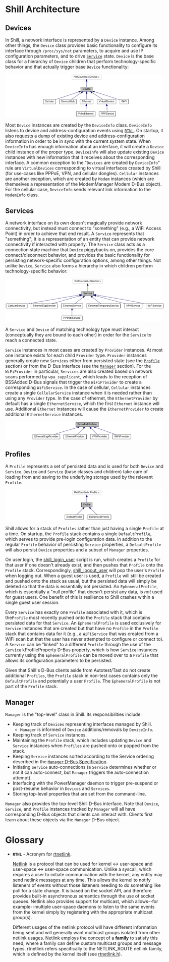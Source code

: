 # Shill Architecture

## Devices

In Shill, a network interface is represented by a `Device` instance. Among other
things, the `Device` class provides basic functionality to configure its
interface through `/proc/sys/net` parameters, to acquire and use IP
configuration parameters, and to drive [`Service`](#services) state. `Device` is
the base class for a hierarchy of `Device` children that perform
technology-specific behavior and that actually trigger base `Device`
functionality:

![Device Inheritance](images/device_inheritance.png)

Most `Device` instances are created by the `DeviceInfo` class. `DeviceInfo`
listens to device and address-configuration events using [`RTNL`](#glossary). On
startup, it also requests a dump of existing device and address-configuration
information in order to be in sync with the current system state. When
`DeviceInfo` has enough information about an interface, it will create a
`Device` child instance of the proper type. `DeviceInfo` will also update
existing `Device` instances with new information that it receives about the
corresponding interface. A common exception to the "`Devices` are created by
`DeviceInfo`" rule are `VirtualDevices` corresponding to virtual interfaces
created by Shill (for use-cases like PPPoE, VPN, and cellular
dongles). `Cellular` instances are another exception, which are created by
`Modem` instances (which are themselves a representation of the ModemManager
Modem D-Bus object). For the cellular case, `DeviceInfo` sends relevant link
information to the `ModemInfo` class.

## Services

A network interface on its own doesn't magically provide network connectivity,
but instead must connect to "something" (e.g., a WiFi Access Point) in order to
achieve that end result. A `Service` represents that "something"; it is a
representation of an entity that can provide network connectivity if interacted
with properly. The `Service` class acts as a connection state machine that
`Device` piggybacks on, provides the core connect/disconnect behavior, and
provides the basic functionality for persisting network-specific configuration
options, among other things. Not unlike `Device`, `Service` also forms a
hierarchy in which children perform technology-specific behavior:

![Service Inheritance](images/service_inheritance.png)

A `Service` and `Device` of matching technology type must interact (conceptually
they are bound to each other) in order for the `Service` to reach a connected
state.

`Service` instances in most cases are created by `Provider` instances. At most
one instance exists for each child `Provider` type. `Provider` instances
generally create new `Services` either from persisted state (see the
[`Profile`](#profiles) section) or from the D-Bus interface (see the
[`Manager`](#manager) section). For the `WiFiProvider` in particular, `Services`
are also created based on network scans performed by `wpa_supplicant`, which
leads to the reception of BSSAdded D-Bus signals that trigger the `WiFiProvider`
to create a corresponding `WiFiService`. In the case of cellular, `Cellular`
instances create a single `CellularService` instance when it is needed rather
than using any `Provider` type. In the case of ethernet, the `EthernetProvider`
by default has a single `EthernetService`, which the first `Ethernet` instance
will use. Additional `Ethernet` instances will cause the `EthernetProvider` to
create additional `EthernetService` instances.

![Provider Inheritance](images/provider_inheritance.png)

## Profiles

A `Profile` represents a set of persisted data and is used for both `Device` and
`Service`. `Device` and `Service` (base classes and children) take care of
loading from and saving to the underlying storage used by the relevant
`Profile`.

![Profile Inheritance](images/profile_inheritance.png)

Shill allows for a stack of `Profiles` rather than just having a single
`Profile` at a time. On startup, the `Profile` stack contains a single
`DefaultProfile`, which serves to provide pre-login configuration data. In
addition to the regular `Profile` behavior of persisting `Service` properties, a
`DefaultProfile` will also persist `Device` properties and a subset of `Manager`
properties.

On user login, the [shill_login_user](../bin/shill_login_user) script is run,
which creates a `Profile` for that user if one doesn't already exist, and then
pushes that `Profile` onto the `Profile` stack. Correspondingly,
[shill_logout_user](../bin/shill_logout_user) will pop the user's `Profile` when
logging out. When a guest user is used, a `Profile` will still be created and
pushed onto the stack as usual, but the persisted data will simply be deleted so
that the data is essentially not persisted. An `EphemeralProfile`, which is
essentially a "null profile" that doesn't persist any data, is *not* used for
guest users. One benefit of this is resilience to Shill crashes within a single
guest user session.

Every `Service` has exactly one `Profile` associated with it, which is
the`Profile` most recently pushed onto the `Profile` stack that contains
persisted data for that `Service`. An `EphemeralProfile` is used exclusively for
`Service` instances that are created but that have no `Profile` in the `Profile`
stack that contains data for it (e.g., a `WiFiService` that was created from a
WiFi scan but that the user has never attempted to configure or connect to). A
`Service` can be "linked" to a different `Profile` through the use of the
`Service` kProfileProperty D-Bus property, which is how `Service` instances
currently using the `EphemeralProfile` can be moved over to a `Profile` that
allows its configuration parameters to be persisted.

Given that Shill's D-Bus clients aside from Autotest/Tast do not create
additional `Profiles`, the `Profile` stack in non-test cases contains only the
`DefaultProfile` and potentially a user `Profile`. The `EphemeralProfile` is not
part of the `Profile` stack.

## Manager

`Manager` is the "top-level" class in Shill. Its responsibilities include:
*   Keeping track of `Devices` representing interfaces managed by Shill.
    *   `Manager` is informed of `Device` additions/removals by `DeviceInfo`.
*   Keeping track of `Service` instances.
*   Maintaining the `Profile` stack, which includes updating `Device` and
    `Service` instances when `Profiles` are pushed onto or popped from the
    stack.
*   Keeping `Service` instances sorted according to the Service ordering
    described in the [`Manager` D-Bus Specification].
*   Initiating `Service` auto-connections (a `Service` determines whether or
    not it can auto-connect, but `Manager` triggers the auto-connection
    attempt).
*   Interfacing with the PowerManager daemon to trigger pre-suspend or
    post-resume behavior in `Devices` and `Services`.
*   Storing top-level properties that are set from the command-line.

`Manager` also provides the top-level Shill D-Bus interface. Note that `Device`,
`Service`, and `Profile` instances tracked by `Manager` will all have
corresponding D-Bus objects that clients can interact with. Clients first learn
about these objects via the `Manager` D-Bus object.

# Glossary

*   **`RTNL`** - Acronym for [rtnetlink].

    [Netlink] is a protocol that can be used for kernel <-> user-space and
    user-space <-> user-space communication. Unlike a syscall, which requires a
    user to initiate communication with the kernel, any entity may send netlink
    messages at any time. This allows the kernel to notify listeners of events
    without those listeners needing to do something like poll for a state
    change. It is based on the socket API, and therefore provides built-in
    asynchronous semantics through the use of socket queues. Netlink also
    provides support for multicast, which allows--for example--multiple
    user-space daemons to listen to the same events from the kernel simply by
    registering with the appropriate multicast group(s).

    Different usages of the netlink protocol will have different information
    being sent and will generally want multicast groups isolated from other
    netlink usages. Netlink employs the concept of a **family** to satisfy this
    need, where a family can define custom multicast groups and message
    types. rtnetlink refers specifically to the NETLINK_ROUTE netlink family,
    which is defined by the kernel itself (see [rtnetlink.h]).


[`Manager` D-Bus Specification]: manager-api.txt
[Netlink]: http://man7.org/linux/man-pages/man7/netlink.7.html
[rtnetlink]: http://man7.org/linux/man-pages/man7/rtnetlink.7.html
[rtnetlink.h]: https://elixir.bootlin.com/linux/v5.0/source/include/uapi/linux/rtnetlink.h
